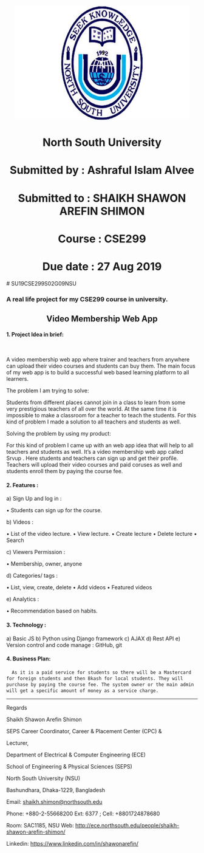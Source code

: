 <p align="center">
  <img width="460" height="300" src="Mockup/nsulogo.jpg">
</p>
<center> <h1> North South University </h1></center>
<center> <h1> Submitted by : Ashraful Islam Alvee </h1> </center>
<center> <h1> Submitted to : SHAIKH SHAWON AREFIN SHIMON </h1> </center>
<center> <h1> Course : CSE299 </h1> </center>
<center> <h1> Due date : 27 Aug 2019 </h1> </center>
<center> </center>
# SU19CSE299S02G09NSU
<h3> A real life project for my CSE299 course in university.</h3>
 <h2> <center> Video Membership Web App  </center> </h2> 
<h4> 1.	Project Idea in brief: </h4> <br>

A video membership web app where trainer and teachers from anywhere can upload their video courses and students can buy them. The main focus of my web app is to build a successful web based learning platform to all learners. 
 
The problem I am trying to solve:

Students from different places cannot join in a class to learn from some very prestigious teachers of all over the world. At the same time it is impossible to make a classroom for a teacher to teach the students. For this kind of problem I made a solution to all teachers and students as well.

Solving the problem by using my product:

For this kind of problem I came up with an web app idea that will help to all teachers and students as well. It’s a video membership web app called Srvup . Here students and teachers can sign up and get their profile. Teachers will upload their video courses and paid coruses as well and students enroll them by paying the course fee.

<h4> 2. Features : </h4>

a)	Sign Up and log in :  

•	Students can sign up for the course. 

b)	Videos : 

•	List of the video lecture.
•	View lecture.
•	Create lecture
•	Delete lecture
•	Search

c)	Viewers Permission :

•	Membership, owner, anyone

d)	Categories/ tags :

•	List, view, create, delete
•	Add videos
•	Featured videos

e)	Analytics :

•	Recommendation based on habits.

<h4> 3. Technology : </h4>
  
a)	Basic JS
b)	Python using Django framework
c)	AJAX
d)	Rest API
e)	Version control and code manage : GitHub, git

<h4> 4. Business Plan: </h4>
  
      As it is a paid service for students so there will be a Mastercard for foreign students and then Bkash for local students. They will purchase by paying the course fee. The system owner or the main admin will get a specific amount of money as a service charge.

<hr>

Regards

Shaikh Shawon Arefin Shimon

SEPS Career Coordinator, Career & Placement Center (CPC)
&

Lecturer, 

Department of Electrical & Computer Engineering (ECE)

School of Engineering & Physical Sciences (SEPS)

North South University (NSU)

Bashundhara, Dhaka-1229, Bangladesh

Email:             shaikh.shimon@northsouth.edu

Phone:          +880-2-55668200 Ext: 6377 ; 
Cell:               +8801724878680

Room:            SAC1185, NSU
Web:               http://ece.northsouth.edu/people/shaikh-shawon-arefin-shimon/

Linkedin:         https://www.linkedin.com/in/shawonarefin/
